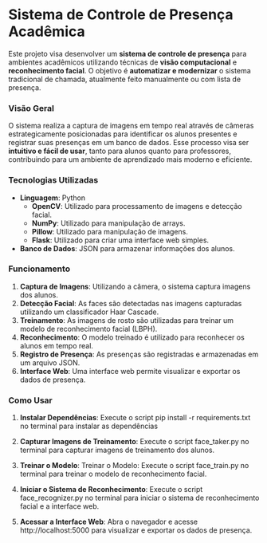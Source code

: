 # Sistema de Controle de Presença Acadêmica

Este projeto visa desenvolver um **sistema de controle de presença** para ambientes acadêmicos utilizando técnicas de **visão computacional** e **reconhecimento facial**. O objetivo é **automatizar e modernizar** o sistema tradicional de chamada, atualmente feito manualmente ou com lista de presença.

### Visão Geral

O sistema realiza a captura de imagens em tempo real através de câmeras estrategicamente posicionadas para identificar os alunos presentes e registrar suas presenças em um banco de dados. Esse processo visa ser **intuitivo e fácil de usar**, tanto para alunos quanto para professores, contribuindo para um ambiente de aprendizado mais moderno e eficiente.

### Tecnologias Utilizadas

- **Linguagem**: Python
  - **OpenCV**: Utilizado para processamento de imagens e detecção facial.
  - **NumPy**: Utilizado para manipulação de arrays.
  - **Pillow**: Utilizado para manipulação de imagens.
  - **Flask**: Utilizado para criar uma interface web simples.
- **Banco de Dados**: JSON para armazenar informações dos alunos.

### Funcionamento

1. **Captura de Imagens**: Utilizando a câmera, o sistema captura imagens dos alunos.
2. **Detecção Facial**: As faces são detectadas nas imagens capturadas utilizando um classificador Haar Cascade.
3. **Treinamento**: As imagens de rosto são utilizadas para treinar um modelo de reconhecimento facial (LBPH).
4. **Reconhecimento**: O modelo treinado é utilizado para reconhecer os alunos em tempo real.
5. **Registro de Presença**: As presenças são registradas e armazenadas em um arquivo JSON.
6. **Interface Web**: Uma interface web permite visualizar e exportar os dados de presença.

### Como Usar

1. **Instalar Dependências**:
Execute o script pip install -r requirements.txt no terminal para instalar as dependências
   
2. **Capturar Imagens de Treinamento**: 
Execute o script face_taker.py no terminal para capturar imagens de treinamento dos alunos.

3. **Treinar o Modelo**:
Treinar o Modelo: Execute o script face_train.py no terminal para treinar o modelo de reconhecimento facial.

4. **Iniciar o Sistema de Reconhecimento**: 
Execute o script face_recognizer.py no terminal para iniciar o sistema de reconhecimento facial e a interface web.

5. **Acessar a Interface Web**: 
Abra o navegador e acesse http://localhost:5000 para visualizar e exportar os dados de presença.